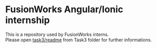 # FusionWorks Angular/Ionic internship

This is a repository used by FusionWorks interns.  
Please open [task3/readme](./task3/readme.md) from Task3 folder for further informations.